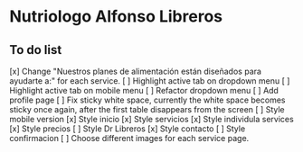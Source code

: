 # Nutriologo Alfonso Libreros

## To do list

[x] Change "Nuestros planes de alimentación están diseñados para ayudarte a:" for each service.
[ ] Highlight active tab on dropdown menu
[ ] Highlight active tab on mobile menu
[ ] Refactor dropdown menu
[ ] Add profile page
[ ] Fix sticky white space, currently the white space becomes sticky once again, after the first table disappears from the screen
[ ] Style mobile version
    [x] Style inicio
    [x] Style servicios
        [x] Style individula services
    [x] Style precios
    [ ] Style Dr Libreros
    [x] Style contacto
    [ ] Style confirmacion
[ ] Choose different images for each service page.
